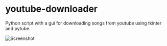 # youtube-downloader
Python script with a gui for downloading songs from youtube using tkinter and pytube.

![Screenshot](screenshot.png=100x20)
